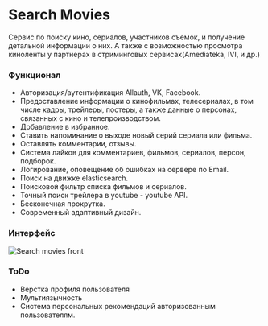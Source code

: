 # Search Movies

Cервис по поиску кино, сериалов, участников съемок, и получение детальной информации о них. 
А также с возможностью просмотра киноленты у партнерах в стриминговых сервисах(Amediateka, IVI, и др.)

### Функционал
* Авторизация/аутентификация Allauth, VK, Facebook.
* Предоставление информации о кинофильмах, телесериалах, в том числе кадры, трейлеры, постеры, а также данные о персонах, связанных с кино и телепроизводством.
* Добавление в избранное.
* Ставить напоминание о выходе новый серий сериала или фильма.
* Оставлять комментарии, отзывы.
* Система лайков для комментариев, фильмов, сериалов, персон, подборок.
* Логирование, оповещение об ошибках на сервере по Email.
* Поиск на движке elasticsearch.
* Поисковой фильтр списка фильмов и сериалов.
* Точный поиск трейлера в youtube - youtube API.
* Бесконечная прокрутка.
* Современный адаптивный дизайн.

### Интерфейс
![Search movies front](docs/front.gif)

### ToDo
* Верстка профиля пользователя
* Мультиязычность
* Система персональных рекомендаций авторизованным пользователям.
